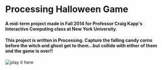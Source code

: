 # Processing Halloween Game

#### A mid-term project made in Fall 2014 for Professor Craig Kapp's Interactive Computing class at New York University. 

#### This project is written in Processing. Capture the falling candy corns before the witch and ghost get to them...but collide with either of them and the game is over!!

![play it here]("http://catcodes.herokuapp.com/projects/3")
